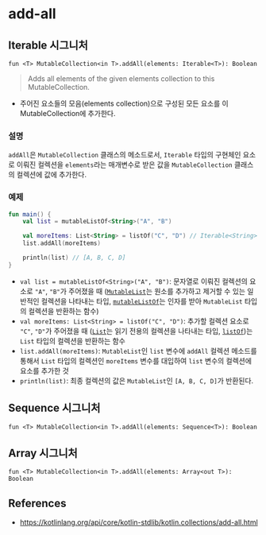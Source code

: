 # add-all

## Iterable 시그니처

```
fun <T> MutableCollection<in T>.addAll(elements: Iterable<T>): Boolean
```

> Adds all elements of the given elements collection to this MutableCollection.
- 주어진 요소들의 모음(elements collection)으로 구성된 모든 요소를 이 MutableCollection에 추가한다.

### 설명

`addAll`은 `MutableCollection` 클래스의 메소드로서, `Iterable` 타입의 구현체인 요소로 이뤄진 컬렉션을 `elements`라는 매개변수로 받은 값을 `MutableCollection` 클래스의 컬렉션에 값에 추가한다.

### 예제

```kt
fun main() {
    val list = mutableListOf<String>("A", "B")

    val moreItems: List<String> = listOf("C", "D") // Iterable<String>
    list.addAll(moreItems)

    println(list) // [A, B, C, D]
}

```
- `val list = mutableListOf<String>("A", "B")`: 문자열로 이뤄진 컬렉션의 요소로 `"A"`, `"B"`가 주어졌을 때 ([`MutableList`](./-mutable-list.md)는 원소를 추가하고 제거할 수 있는 일반적인 컬렉션을 나타내는 타입, [`mutableListOf`](./mutable-list-of.md)는 인자를 받아 `MutableList` 타입의 컬렉션을 반환하는 함수)
- `val moreItems: List<String> = listOf("C", "D")`: 추가할 컬렉션 요소로 `"C"`, `"D"`가 주어졌을 때 ([`List`](./-list.md)는 읽기 전용의 컬렉션을 나타내는 타입, [`listOf`](./list-of.md))는 `List` 타입의 컬렉션을 반환하는 함수
- `list.addAll(moreItems)`: `MutableList`인 `list` 변수에 `addAll` 컬렉션 메소드를 통해서 `List` 타입의 컬렉션인 `moreItems` 변수를 대입하여 `list` 변수의 컬렉션에 요소를 추가한 것
- `println(list)`: 최종 컬렉션의 값은 `MutableList`인 `[A, B, C, D]`가 반환된다.


## Sequence 시그니처

```
fun <T> MutableCollection<in T>.addAll(elements: Sequence<T>): Boolean
```


## Array 시그니처

```
fun <T> MutableCollection<in T>.addAll(elements: Array<out T>): Boolean
```


## References 
- https://kotlinlang.org/api/core/kotlin-stdlib/kotlin.collections/add-all.html

